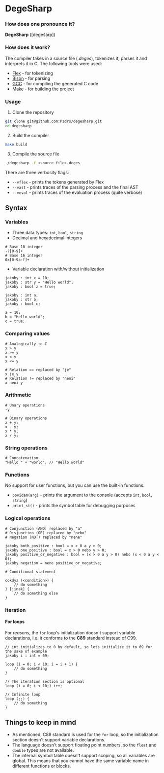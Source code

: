 # DegeSharp

### How does one pronounce it?

**DegeSharp** ([degešárp])

### How does it work?

The compiler takes in a source file (*.deges*), tokenizes it, parses it and interprets it in C. The following tools were used:

- [Flex](https://gothub.dev.projectsegfau.lt/westes/flex/) - for tokenizing
- [Bison](https://www.gnu.org/software/bison/) - for parsing
- [GCC](https://gcc.gnu.org/) - for compiling the generated C code
- [Make](https://www.gnu.org/software/make/) - for building the project

### Usage

1. Clone the repository

```bash
git clone git@github.com:Pzdrs/degesharp.git
cd degesharp
```

2. Build the compiler

```bash
make build
```

3. Compile the source file

```bash
./degesharp -f <source_file>.deges
```

There are three verbosity flags:

- `--vflex` - prints the tokens generated by Flex
- `--vast` - prints traces of the parsing process and the final AST
- `--veval` - prints traces of the evaluation process (quite verbose)

## Syntax

### Variables

- Three data types: `int`, `bool`, `string`
- Decimal and hexadecimal integers

```
# Base 10 integer
-?[0-9]+
# Base 16 integer
0x[0-9a-f]+
```

- Variable declaration with/without initialization

```
jakoby : int x = 10;
jakoby : str y = "Hello world";
jakoby : bool z = true;

jakoby : int a;
jakoby : str b;
jakoby : bool c;

a = 10;
b = "Hello world";
c = true;
```

### Comparing values

```
# Analogically to C
x > y
x >= y
x < y
x <= y

# Relation == replaced by "je"
x je y
# Relation != replaced by "neni"
x neni y
```

### Arithmetic

```
# Unary operations
-y

# Binary operations
x + y;
x - y;
x * y;
x / y;
```

### String operations

```
# Concatenation
"Hello " + "world"; // "Hello world"
```

### Functions

No support for user functions, but you can use the built-in functions.

- `povidam(arg)` - prints the argument to the console (accepts `int`, `bool`, `string`)
- `print_st()` - prints the symbol table for debugging purposes

### Logical operations

```
# Conjunction (AND) replaced by "a"
# Disjunction (OR) replaced by "nebo"
# Negation (NOT) replaced by "nene"

jakoby both_positive : bool = x > 0 a y > 0;
jakoby one_positive : bool = x > 0 nebo y > 0;
jakoby positive_or_negative : bool = (x > 0 a y > 0) nebo (x < 0 a y < 0);
jakoby negation = nene positive_or_negative;
```

```
# Conditional statement

cokdyz (<condition>) {
    // do something
} [jinak] {
    // do something else
}
```

### Iteration

#### For loops

For *reasons*, the `for` loop's initialization doesn't support variable declarations, i.e. it conforms to the **C89** standard instead of C99.

```
// int initializes to 0 by default, so lets initialize it to 69 for the sake of example
jakoby i : int = 69;

loop (i = 0; i < 10; i = i + 1) {
    // do something
}

// The iteration section is optional
loop (i = 0; i < 10;) i++;

// Infinite loop
loop (;;) {
    // do something
}
```

## Things to keep in mind

- As mentioned, C89 standard is used for the `for` loop, so the initialization section doesn't support variable declarations.
- The language doesn't support floating point numbers, so the `float` and `double` types are not available.
- The internal symbol table doesn't support scoping, so all variables are global. This means that you cannot have the same variable name in different functions or blocks.